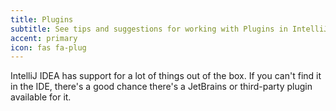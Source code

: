 ```yaml
---
title: Plugins
subtitle: See tips and suggestions for working with Plugins in IntelliJ IDEA
accent: primary
icon: fas fa-plug
---
```


IntelliJ IDEA has support for a lot of things out of the box. If you can't find it in the IDE, there's a good chance there's a JetBrains or third-party plugin available for it.
